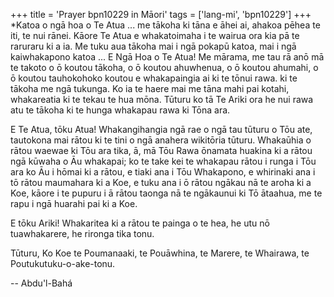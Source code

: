 +++
title = 'Prayer bpn10229 in Māori'
tags = ['lang-mi', 'bpn10229']
+++
*Katoa o ngā hoa o Te Atua ... me tākoha ki tāna e āhei ai, ahakoa pēhea te iti, te nui rānei. Kāore Te Atua e whakatoimaha i te wairua ora kia pā te raruraru ki a ia. Me tuku aua tākoha mai i ngā pokapū katoa, mai i ngā kaiwhakapono katoa ... E Ngā Hoa o Te Atua! Me mārama, me tau rā anō mā te takoto o ō koutou tākoha, o ō koutou ahuwhenua, o ō koutou ahumahi, o ō koutou tauhokohoko koutou e whakapaingia ai ki te tōnui rawa. ki te tākoha me ngā tukunga. Ko ia te haere mai me tāna mahi pai kotahi, whakareatia ki te tekau te hua mōna. Tūturu ko tā Te Ariki ora he nui rawa atu te tākoha ki te hunga whakapau rawa ki Tōna ara. 

E Te Atua, tōku Atua! Whakangihangia ngā rae o ngā tau tūturu o Tōu ate, tautokona mai rātou ki te tini o ngā anahera wikitōria tūturu. Whakaūhia o rātou waewae ki Tōu ara tika, ā, mā Tōu Rawa ōnamata huakina ki a rātou ngā kūwaha o Āu whakapai; ko te take kei te whakapau rātou i runga i Tōu ara ko Āu i hōmai ki a rātou, e tiaki ana i Tōu Whakapono, e whirinaki ana i tō rātou maumahara ki a Koe, e tuku ana i ō rātou ngākau nā te aroha ki a Koe, kāore i te pupuru i ā rātou taonga nā te ngākaunui ki Tō ātaahua, me te rapu i ngā huarahi pai ki a Koe. 

E tōku Ariki! Whakaritea ki a rātou te painga o te hea, he utu nō tuawhakarere, he rironga tika tonu. 

Tūturu, Ko Koe te Poumanaaki, te Pouāwhina, te Marere, te Whairawa, te Poutukutuku-o-ake-tonu.

-- Abdu'l-Bahá

